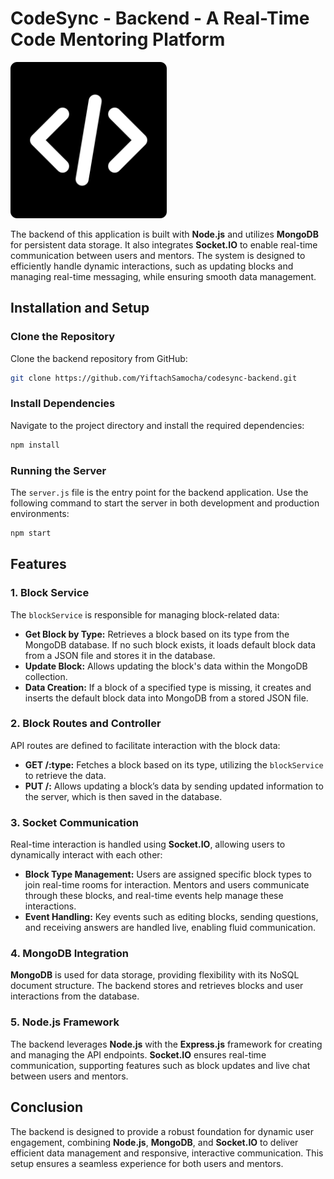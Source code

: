 # CodeSync - Backend - A Real-Time Code Mentoring Platform

<img src="public/img/code-icon.png"  width="250"  />

The backend of this application is built with **Node.js** and utilizes **MongoDB** for persistent data storage. It also integrates **Socket.IO** to enable real-time communication between users and mentors. The system is designed to efficiently handle dynamic interactions, such as updating blocks and managing real-time messaging, while ensuring smooth data management.

## Installation and Setup

### Clone the Repository

Clone the backend repository from GitHub:

```bash
git clone https://github.com/YiftachSamocha/codesync-backend.git
```

### Install Dependencies

Navigate to the project directory and install the required dependencies:

```bash
npm install
```

### Running the Server

The `server.js` file is the entry point for the backend application. Use the following command to start the server in both development and production environments:

```bash
npm start
```

## Features

### 1. **Block Service**

The `blockService` is responsible for managing block-related data:
- **Get Block by Type:** Retrieves a block based on its type from the MongoDB database. If no such block exists, it loads default block data from a JSON file and stores it in the database.
- **Update Block:** Allows updating the block's data within the MongoDB collection.
- **Data Creation:** If a block of a specified type is missing, it creates and inserts the default block data into MongoDB from a stored JSON file.

### 2. **Block Routes and Controller**

API routes are defined to facilitate interaction with the block data:
- **GET /:type:** Fetches a block based on its type, utilizing the `blockService` to retrieve the data.
- **PUT /:** Allows updating a block’s data by sending updated information to the server, which is then saved in the database.

### 3. **Socket Communication**

Real-time interaction is handled using **Socket.IO**, allowing users to dynamically interact with each other:
- **Block Type Management:** Users are assigned specific block types to join real-time rooms for interaction. Mentors and users communicate through these blocks, and real-time events help manage these interactions.
- **Event Handling:** Key events such as editing blocks, sending questions, and receiving answers are handled live, enabling fluid communication.

### 4. **MongoDB Integration**

**MongoDB** is used for data storage, providing flexibility with its NoSQL document structure. The backend stores and retrieves blocks and user interactions from the database.

### 5. **Node.js Framework**

The backend leverages **Node.js** with the **Express.js** framework for creating and managing the API endpoints. **Socket.IO** ensures real-time communication, supporting features such as block updates and live chat between users and mentors.

## Conclusion

The backend is designed to provide a robust foundation for dynamic user engagement, combining **Node.js**, **MongoDB**, and **Socket.IO** to deliver efficient data management and responsive, interactive communication. This setup ensures a seamless experience for both users and mentors.
